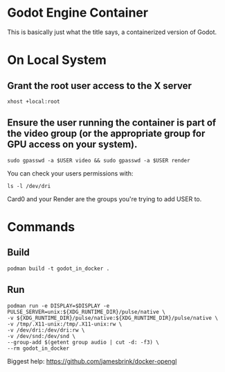 # Godot Engine Container
This is basically just what the title says, a containerized version of Godot.

# On Local System
## Grant the root user access to the X server
```
xhost +local:root
```
## Ensure the user running the container is part of the video group (or the appropriate group for GPU access on your system).
```
sudo gpasswd -a $USER video && sudo gpasswd -a $USER render
```
You can check your users permissions with:
```
ls -l /dev/dri
```
Card0 and your Render are the groups you're trying to add USER to.

# Commands
## Build
```
podman build -t godot_in_docker .
```
## Run
```
podman run -e DISPLAY=$DISPLAY -e PULSE_SERVER=unix:${XDG_RUNTIME_DIR}/pulse/native \
-v ${XDG_RUNTIME_DIR}/pulse/native:${XDG_RUNTIME_DIR}/pulse/native \
-v /tmp/.X11-unix:/tmp/.X11-unix:rw \
-v /dev/dri:/dev/dri:rw \
-v /dev/snd:/dev/snd \
--group-add $(getent group audio | cut -d: -f3) \
--rm godot_in_docker
```

Biggest help: https://github.com/jamesbrink/docker-opengl

